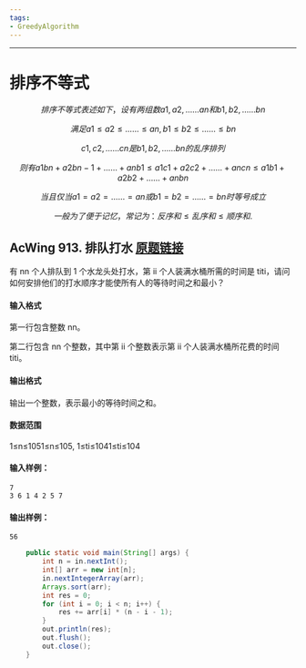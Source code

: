 ```yaml
---
tags:
- GreedyAlgorithm
---
```

---

# 排序不等式

$$
排序不等式表述如下，设有两组数a1,a2,……an和b1,b2,……bn
$$

$$
满足a1≤a2≤……≤an,b1≤b2≤……≤bn
$$

$$
c1,c2,……cn是b1,b2,……bn的乱序排列
$$

$$
则有a1bn+a2bn-1+……+anb1≤a1c1+a2c2+……+ancn≤a1b1+a2b2+……+anbn
$$

$$
当且仅当a1=a2=……=an或b1=b2=……=bn时等号成立
$$

$$
一般为了便于记忆，常记为：反序和≤乱序和≤顺序和.
$$

## AcWing 913. 排队打水   [原题链接](https://www.acwing.com/problem/content/description/915/)

有 nn 个人排队到 1 个水龙头处打水，第 ii 个人装满水桶所需的时间是 titi，请问如何安排他们的打水顺序才能使所有人的等待时间之和最小？

#### 输入格式

第一行包含整数 nn。

第二行包含 nn 个整数，其中第 ii 个整数表示第 ii 个人装满水桶所花费的时间 titi。

#### 输出格式

输出一个整数，表示最小的等待时间之和。

#### 数据范围

1≤n≤1051≤n≤105,
1≤ti≤1041≤ti≤104

#### 输入样例：

```
7
3 6 1 4 2 5 7
```

#### 输出样例：

```
56
```

```java
    public static void main(String[] args) {
        int n = in.nextInt();
        int[] arr = new int[n];
        in.nextIntegerArray(arr);
        Arrays.sort(arr);
        int res = 0;
        for (int i = 0; i < n; i++) {
            res += arr[i] * (n - i - 1);            
        }
        out.println(res);
        out.flush();
        out.close();
    }
```

